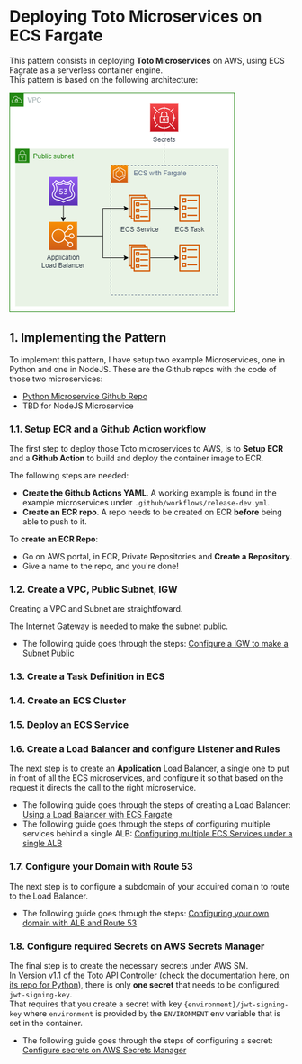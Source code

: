 # Deploying Toto Microservices on ECS Fargate
This pattern consists in deploying **Toto Microservices** on AWS, using ECS Fagrate as a serverless container engine. <br>
This pattern is based on the following architecture: 

![](../../diagrams/Microservices%20on%20ECS.png)

## 1. Implementing the Pattern
To implement this pattern, I have setup two example Microservices, one in Python and one in NodeJS. These are the Github repos with the code of those two microservices: 
* [Python Microservice Github Repo](https://github.com/nicolasances/aws-py-service)
* TBD for NodeJS Microservice

### 1.1. Setup ECR and a Github Action workflow
The first step to deploy those Toto microservices to AWS, is to **Setup ECR** and a **Github Action** to build and deploy the container image to ECR. 

The following steps are needed: 
 * **Create the Github Actions YAML**. A working example is found in the example microservices under `.github/workflows/release-dev.yml`. 
 * **Create an ECR repo**. A repo needs to be created on ECR **before** being able to push to it. 

To **create an ECR Repo**: 
 * Go on AWS portal, in ECR, Private Repositories and **Create a Repository**. 
 * Give a name to the repo, and you're done!

### 1.2. Create a VPC, Public Subnet, IGW
Creating a VPC and Subnet are straightfoward. 

The Internet Gateway is needed to make the subnet public. 
* The following guide goes through the steps: [Configure a IGW to make a Subnet Public](../making-subnet-public.md)

### 1.3. Create a Task Definition in ECS

### 1.4. Create an ECS Cluster

### 1.5. Deploy an ECS Service 

### 1.6. Create a Load Balancer and configure Listener and Rules
The next step is to create an **Application** Load Balancer, a single one to put in front of all the ECS microservices, and configure it so that based on the request it directs the call to the right microservice.

* The following guide goes through the steps of creating a Load Balancer: [Using a Load Balancer with ECS Fargate](../load-balancer-ecs.md)
* The following guide goes through the steps of configuring multiple services behind a single ALB: [Configuring multiple ECS Services under a single ALB](../alb-multiple-ecs-services.md)

### 1.7. Configure your Domain with Route 53
The next step is to configure a subdomain of your acquired domain to route to the Load Balancer. 

* The following guide goes through the steps: [Configuring your own domain with ALB and Route 53](../own-domain-name-alb.md)

### 1.8. Configure required Secrets on AWS Secrets Manager
The final step is to create the necessary secrets under AWS SM. <br>
In Version v1.1 of the Toto API Controller (check the documentation [here, on its repo for Python](https://github.com/nicolasances/py-toto-api-controller/blob/main/docs/v1.1.md)), there is only **one secret** that needs to be configured: `jwt-signing-key`. <br>
That requires that you create a secret with key `{environment}/jwt-signing-key` where `environment` is provided by the `ENVIRONMENT` env variable that is set in the container.

* The following guide goes through the steps of configuring a secret: [Configure secrets on AWS Secrets Manager](../managing-secrets.md)
